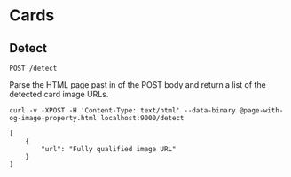 # Cards

##  Detect
```
POST /detect
```
Parse the HTML page past in of the POST body and return a list of the detected card image URLs.

```
curl -v -XPOST -H 'Content-Type: text/html' --data-binary @page-with-og-image-property.html localhost:9000/detect
```

```
[
    {
        "url": "Fully qualified image URL"
    }
]
```
